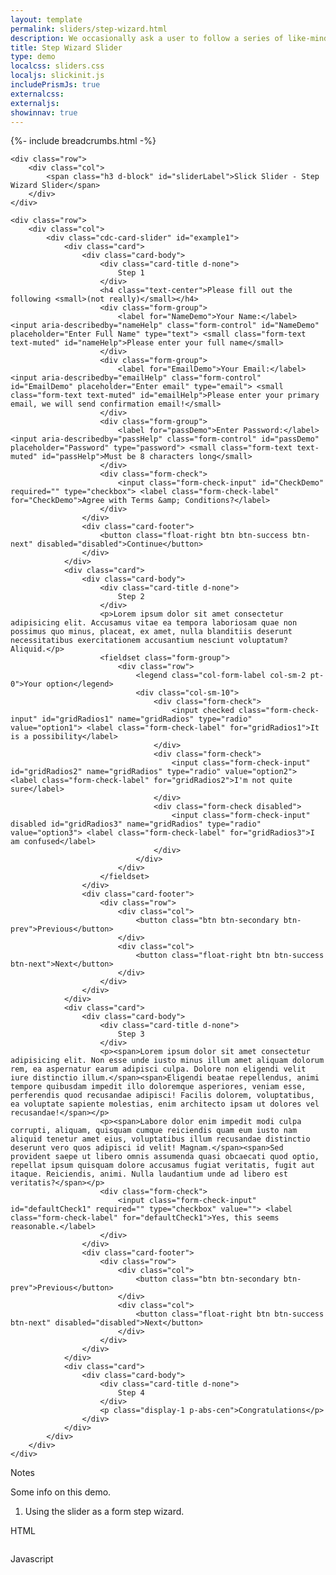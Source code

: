 ```yaml
---
layout: template
permalink: sliders/step-wizard.html
description: We occasionally ask a user to follow a series of like-minded steps for a variety of reasons. One idea I had was to place this functionality into a slider, this is an example of that.
title: Step Wizard Slider 
type: demo
localcss: sliders.css
localjs: slickinit.js
includePrismJs: true
externalcss:
externaljs:
showinnav: true
---
```


{%- include breadcrumbs.html -%}

<div class="container">

	<div class="row">
		<div class="col">
			<span class="h3 d-block" id="sliderLabel">Slick Slider - Step Wizard Slider</span>
		</div>
	</div>

	<div class="row">
		<div class="col">
			<div class="cdc-card-slider" id="example1">
				<div class="card">
					<div class="card-body">
						<div class="card-title d-none">
							Step 1
						</div>
						<h4 class="text-center">Please fill out the following <small>(not really)</small></h4>
						<div class="form-group">
							<label for="NameDemo">Your Name:</label> <input aria-describedby="nameHelp" class="form-control" id="NameDemo" placeholder="Enter Full Name" type="text"> <small class="form-text text-muted" id="nameHelp">Please enter your full name</small>
						</div>
						<div class="form-group">
							<label for="EmailDemo">Your Email:</label> <input aria-describedby="emailHelp" class="form-control" id="EmailDemo" placeholder="Enter email" type="email"> <small class="form-text text-muted" id="emailHelp">Please enter your primary email, we will send confirmation email!</small>
						</div>
						<div class="form-group">
							<label for="passDemo">Enter Password:</label> <input aria-describedby="passHelp" class="form-control" id="passDemo" placeholder="Password" type="password"> <small class="form-text text-muted" id="passHelp">Must be 8 characters long</small>
						</div>
						<div class="form-check">
							<input class="form-check-input" id="CheckDemo" required="" type="checkbox"> <label class="form-check-label" for="CheckDemo">Agree with Terms &amp; Conditions?</label>
						</div>
					</div>
					<div class="card-footer">
						<button class="float-right btn btn-success btn-next" disabled="disabled">Continue</button>
					</div>
				</div>
				<div class="card">
					<div class="card-body">
						<div class="card-title d-none">
							Step 2
						</div>
						<p>Lorem ipsum dolor sit amet consectetur adipisicing elit. Accusamus vitae ea tempora laboriosam quae non possimus quo minus, placeat, ex amet, nulla blanditiis deserunt necessitatibus exercitationem accusantium nesciunt voluptatum? Aliquid.</p>
						<fieldset class="form-group">
							<div class="row">
								<legend class="col-form-label col-sm-2 pt-0">Your option</legend>
								<div class="col-sm-10">
									<div class="form-check">
										<input checked class="form-check-input" id="gridRadios1" name="gridRadios" type="radio" value="option1"> <label class="form-check-label" for="gridRadios1">It is a possibility</label>
									</div>
									<div class="form-check">
										<input class="form-check-input" id="gridRadios2" name="gridRadios" type="radio" value="option2"> <label class="form-check-label" for="gridRadios2">I'm not quite sure</label>
									</div>
									<div class="form-check disabled">
										<input class="form-check-input" disabled id="gridRadios3" name="gridRadios" type="radio" value="option3"> <label class="form-check-label" for="gridRadios3">I am confused</label>
									</div>
								</div>
							</div>
						</fieldset>
					</div>
					<div class="card-footer">
						<div class="row">
							<div class="col">
								<button class="btn btn-secondary btn-prev">Previous</button>
							</div>
							<div class="col">
								<button class="float-right btn btn-success btn-next">Next</button>
							</div>
						</div>
					</div>
				</div>
				<div class="card">
					<div class="card-body">
						<div class="card-title d-none">
							Step 3
						</div>
						<p><span>Lorem ipsum dolor sit amet consectetur adipisicing elit. Non esse unde iusto minus illum amet aliquam dolorum rem, ea aspernatur earum adipisci culpa. Dolore non eligendi velit iure distinctio illum.</span><span>Eligendi beatae repellendus, animi tempore quibusdam impedit illo doloremque asperiores, veniam esse, perferendis quod recusandae adipisci! Facilis dolorem, voluptatibus, ea voluptate sapiente molestias, enim architecto ipsam ut dolores vel recusandae!</span></p>
						<p><span>Labore dolor enim impedit modi culpa corrupti, aliquam, quisquam cumque reiciendis quam eum iusto nam aliquid tenetur amet eius, voluptatibus illum recusandae distinctio deserunt vero quos adipisci id velit! Magnam.</span><span>Sed provident saepe ut libero omnis assumenda quasi obcaecati quod optio, repellat ipsum quisquam dolore accusamus fugiat veritatis, fugit aut itaque. Reiciendis, animi. Nulla laudantium unde ad libero est veritatis?</span></p>
						<div class="form-check">
							<input class="form-check-input" id="defaultCheck1" required="" type="checkbox" value=""> <label class="form-check-label" for="defaultCheck1">Yes, this seems reasonable.</label>
						</div>
					</div>
					<div class="card-footer">
						<div class="row">
							<div class="col">
								<button class="btn btn-secondary btn-prev">Previous</button>
							</div>
							<div class="col">
								<button class="float-right btn btn-success btn-next" disabled="disabled">Next</button>
							</div>
						</div>
					</div>
				</div>
				<div class="card">
					<div class="card-body">
						<div class="card-title d-none">
							Step 4
						</div>
						<p class="display-1 p-abs-cen">Congratulations</p>
					</div>
				</div>
			</div>
		</div>
	</div>
</div>

<script id="prism-source" data-line="11-19">
window.addEventListener( 'DOMContentLoaded', function() {
	( function( $ ) {

		slickInit( '#example1', {
			'sliderType': '',
			'bodyClass': '',
			'ariaLabel': '',
			'centerMode': false,
			'arrows': false,
			'ariaLabelTarget': 'sliderLabel1',
			'customPaging': function( slick, index ) {
				var t = slick.$slides.eq( index ),
					img = t.find( 'img' ),
					src = img.attr( 'src' ),
					title = t.find( '.card-title' ),
					text = title.text();
				console.log( slick.defaults )
				return text;
			},
			'callback': function( t, d ) {
				t.addClass( 'cdc-arrow-slider' );
			},
			'responsive': [ 
				{ 'breakpoint': 1200,'settings': { 'slidesToShow': 1, 'slidesToScroll': 1 } }, 
				{ 'breakpoint': 992,'settings': {	'slidesToShow': 1, 'slidesToScroll': 1 } },
				{ 'breakpoint': 768,'settings': {	'slidesToShow': 1, 'slidesToScroll': 1 } },
				{ 'breakpoint': 576,'settings': {	'slidesToShow': 1, 'slidesToScroll': 1 } },
				{ 'breakpoint': 0, 'settings': { 'slidesToShow': 1, 'slidesToScroll': 1, 'centerPadding': '20px' }
			} ]
		} );
	     
	     $( '.btn-next' ).on( 'click', function() {
	     	$( '.cdc-card-slider' ).slick( 'slickNext' );
	     } );
	     $( '.btn-prev' ).on( 'click', function() {
	     	$( '.cdc-card-slider' ).slick( 'slickPrev' );
	     } );
	     $( 'input:checkbox[required]' ).on( 'click', function() {
	     	$( this ).parents( '.card' ).find( '.btn-next' ).attr( 'disabled', !$( this ).is( ':checked' ) )
	     } );

	} )( jQuery );
} );
</script>

<div aria-multiselectable="true" class="accordion indicator-plus accordion-white mb-3" id="accordion-4" role="tabpanel">
	<div class="card">
		<div aria-expanded="false" class="card-header collapsed" data-target="#accordion-4-collapse-3" data-toggle="collapse" id="accordion-4-card-3" role="tab">
			<a class="card-title" data-controls="accordion-4-collapse-3">Notes</a>
		</div>
		<div aria-labelledby="accordion-4-card-3" class="collapse show" id="accordion-4-collapse-3" role="tabpanel">
			<div class="card-body">
				<p>Some info on this demo.</p>
				<ol>
					<li>Using the slider as a form step wizard.</li>
				</ol>	
			</div>
		</div>
	</div>
	<div class="card">
		<div aria-expanded="false" class="card-header collapsed" data-target="#accordion-4-collapse-1" data-toggle="collapse" id="accordion-4-card-1" role="tab">
			<a class="card-title" data-controls="accordion-4-collapse-1">HTML</a>
		</div>
		<div aria-labelledby="accordion-4-card-1" class="collapse" id="accordion-4-collapse-1" role="tabpanel">
			<div class="card-body">
				<div class="row">
					<div class="col"><pre><code class="language-markup line-numbers"><script type="prism-html-markup"><div class="card">
	<div class="card-body">
		<div class="card-title d-none">
			Step 3
		</div>
		<p><span>Lorem ipsum dolor sit amet consectetur adipisicing elit. Non esse unde iusto minus illum amet aliquam dolorum rem, ea aspernatur earum adipisci culpa. Dolore non eligendi velit iure distinctio illum.</span><span>Eligendi beatae repellendus, animi tempore quibusdam impedit illo doloremque asperiores, veniam esse, perferendis quod recusandae adipisci! Facilis dolorem, voluptatibus, ea voluptate sapiente molestias, enim architecto ipsam ut dolores vel recusandae!</span></p>
		<p><span>Labore dolor enim impedit modi culpa corrupti, aliquam, quisquam cumque reiciendis quam eum iusto nam aliquid tenetur amet eius, voluptatibus illum recusandae distinctio deserunt vero quos adipisci id velit! Magnam.</span><span>Sed provident saepe ut libero omnis assumenda quasi obcaecati quod optio, repellat ipsum quisquam dolore accusamus fugiat veritatis, fugit aut itaque. Reiciendis, animi. Nulla laudantium unde ad libero est veritatis?</span></p>
		<div class="form-check">
			<input class="form-check-input" id="defaultCheck1" required="" type="checkbox" value=""> <label class="form-check-label" for="defaultCheck1">Yes, this seems reasonable.</label>
		</div>
	</div>
	<div class="card-footer">
		<div class="row">
			<div class="col">
				<button class="btn btn-secondary btn-prev">Previous</button>
			</div>
			<div class="col">
				<button class="float-right btn btn-success btn-next" disabled="disabled">Next</button>
			</div>
		</div>
	</div>
</div></script></code></pre>						
					</div>
				</div>
			</div>
		</div>
	</div>
	<div class="card">
		<div aria-expanded="false" class="card-header collapsed" data-target="#accordion-4-collapse-2" data-toggle="collapse" id="accordion-4-card-2" role="tab">
			<a class="card-title" data-controls="accordion-4-collapse-2">Javascript</a>
		</div>
		<div aria-labelledby="accordion-4-card-2" class="collapse" id="accordion-4-collapse-2" role="tabpanel">
			<div class="card-body">
				<div class="row">
					<div class="col">
						<div class="col" id="script-source">
						</div>
					</div>
				</div>
			</div>
		</div>
	</div>
</div>

<pre id="script-output" style="position:absolute;left:-9999px"></pre>
